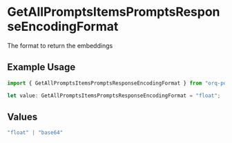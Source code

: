# GetAllPromptsItemsPromptsResponseEncodingFormat

The format to return the embeddings

## Example Usage

```typescript
import { GetAllPromptsItemsPromptsResponseEncodingFormat } from "orq-poc-typescript-multi-env-version/models/operations";

let value: GetAllPromptsItemsPromptsResponseEncodingFormat = "float";
```

## Values

```typescript
"float" | "base64"
```